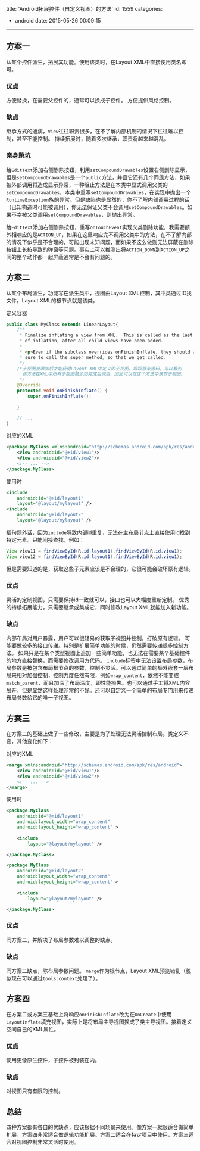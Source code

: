 title: 'Android拓展控件（自定义视图）的方法'
id: 1559
categories:
  - android
date: 2015-05-26 00:09:15
---

## 方案一
从某个控件派生，拓展其功能。使用该类时，在Layout XML中直接使用类名即可。

### 优点

方便替换，在需要父控件的，通常可以换成子控件。
方便提供风格控制。

### 缺点

继承方式的通病，`View`往往职责很多，在不了解内部机制的情况下往往难以控制，甚至不能控制。
持续拓展时，随着多次继承，职责将越来越混乱。

<!-- more -->

### 亲身跳坑

给`EditText`添加右侧删除按钮，利用`setCompoundDrawables`设置右侧删除显示，但是`setCompoundDrawables`是一个`public`方法，并且它还有几个同族方法，如果被外部调用将造成显示异常，一种阻止方法是在本类中显式调用父类的`setCompoundDrawables`，本类中重写`setCompoundDrawables`，在实现中抛出一个`RuntimeException`族的异常。但是缺陷也是显然的，你不了解内部调用过程的话（已知构造时可能被调用），你无法保证父类不会调用`setCompoundDrawables`。如果不幸被父类调用`setCompoundDrawables`，则抛出异常。

给`EditText`添加右侧删除按钮，重写`onTouchEvent`实现父类删除功能，我需要额外相响应的是`ACTION_UP`，如果在这里响应完不调用父类中的方法，在不了解内部的情况下似乎是不合理的，可能出现未知问题，而如果不这么做则无法屏蔽在删除按钮上长按导致的弹窗等问题。事实上可以推测出将`ACTION_DOWN`到`ACTION_UP`之间的整个动作都一起屏蔽通常是不会有问题的。


## 方案二

从某个布局派生，功能写在派生类中，视图由Layout XML控制，其中类通过ID找文件。Layout XML的根节点就是该类。

定义容器

```java
public class MyClass extends LinearLayout{
    /**
     * Finalize inflating a view from XML.  This is called as the last phase
     * of inflation, after all child views have been added.
     *
     * <p>Even if the subclass overrides onFinishInflate, they should always be
     * sure to call the super method, so that we get called.
     */
    /*子视图被添加后才能获得Layout XML中定义的子视图。跟踪框架源码，可以看到
      该方法在XML中所有子视图被添加完成后调用，因此可以在这个方法中获取子视图。
     */
    @Override
    protected void onFinishInflate() {
        super.onFinishInflate();
            
    }

    // ... 
}
```

对应的XML

```xml
<package.MyClass xmlns:android="http://schemas.android.com/apk/res/android">
    <View android:id="@+id/view1"/>
    <View android:id="@+id/view2"/>
    <!-- ... -->
</package.MyClass>
```

使用时

```xml
<include 
    android:id="@+id/layout1"
    layout="@layout/mylayout" />
<include 
    android:id="@+id/layout2"
    layout="@layout/mylayout" />
```

插句题外话，因为`include`导致内部id重复，无法在主布局节点上直接使用id找到特定元素。只能间接查找，例如：

```java
View view11 = findViewById(R.id.layout1).findViewById(R.id.view1);
View view12 = findViewById(R.id.layout1).findViewById(R.id.view1);
```

但是需要知道的是，获取这些子元素应该是不合理的，它很可能会破坏原有逻辑。

### 优点

灵活的定制视图，只需要保持id一致就可以，接口也可以大幅度重新定制。
优秀的持续拓展能力，只需要继承或集成它，同时修改Layout XML就能加入新功能。

### 缺点

内部布局对用户暴露，用户可以很轻易的获取子视图并控制，打破原有逻辑。
可能要做较多的接口传递。特别是扩展简单功能的时候，仍然需要传递很多控制方法。
如果只是在某个类型视图上追加一些简单功能，也无法在需要某个基础控件的地方直接替换，而需要修改调用方代码。
`include`标签中无法设置布局参数，布局参数是被包含布局根节点的参数，控制不灵活。可以通过简单的额外嵌套一层布局来相对加强控制，控制力度任然有限，例如`wrap_content`，依然不能变成`match_parent`，而且加深了布局深度，即性能损失。也可以通过手工将XML内容展开，但是显然这样处理非常的不好。还可以自定义一个简单的布局专门用来传递布局参数给它的唯一子视图。

## 方案三

在方案二的基础上做了一些修改，主要是为了处理无法灵活控制布局。类定义不变，其他变化如下：

对应的XML

```xml
<marge xmlns:android="http://schemas.android.com/apk/res/android">
    <View android:id="@+id/view1"/>
    <View android:id="@+id/view2"/>
    <!-- ... -->
</marge>
```

使用时

```xml
<package.MyClass
    android:id="@+id/layout1"
    android:layout_width="wrap_content"
    android:layout_height="wrap_content" >
        
    <include 
        layout="@layout/mylayout" />

</package.MyClass>

<package.MyClass
    android:id="@+id/layout2"
    android:layout_width="wrap_content"
    android:layout_height="wrap_content" >
        
    <include 
        layout="@layout/mylayout" />

</package.MyClass>
```

### 优点

同方案二，并解决了布局参数难以调整的缺点。

### 缺点

同方案二缺点，除布局参数问题。
`marge`作为根节点，Layout XML预览错乱（貌似现在可以通过`tools:context`处理了）。

## 方案四

在方案二或方案三基础上将响应`onFinishInflate`改为在`OnCreate`中使用`LayoutInflate`填充视图，实际上是将布局主导视图换成了类主导视图。接着定义空间自己的XML属性。

### 优点

使用更像原生控件，子控件被封装在内。

### 缺点

对视图只有有限的控制。

## 总结

四种方案都有各自的优缺点，应该根据不同场景来使用。像方案一就很适合做简单扩展，方案四非常适合做逻辑功能扩展。方案二适合在特定项目中使用，方案三适合对视图控制非常灵活时使用。